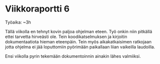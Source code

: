 # Viikkoraportti 6

Työaika: ~3h

Tällä viikolla en tehnyt kovin paljoa ohjelman eteen. Työ onkin niin pitkällä ettei tarvetta hirveästi ole. Tein koodikatselmuksen ja kirjoitin dokumentaatiota hieman eteenpäin. Tein myös aikakatkaisimen ratkojaan jotta ohjelma ei jää loputtomiin pyörimään paikallaan liian vaikeilla laudoilla.

Ensi viikolla pyrin tekemään dokumentoinnin ainakin lähes valmiiksi.
